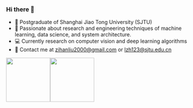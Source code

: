 ### Hi there 👋
* :school:  Postgraduate of Shanghai Jiao Tong University (SJTU)
* :construction_worker:  Passionate about research and engineering techniques of machine learning, data science, and system architecture.
* 💻  Currently research on computer vision and deep learning algorithms
* :email:  Contact me at [zihanliu2000@gmail.com](mailto:zihanliu2000@gmail.com) or [lzh123@sjtu.edu.cn](mailto:lzh123@sjtu.edu.cn)

<img align="" height="120px" src="https://github-readme-stats.vercel.app/api?username=zhliuworks&hide_title=true&hide_border=true&show_icons=true&include_all_commits=true&line_height=21&bg_color=0,EC6C6C,FFD479,FFFC79,73FA79&theme=graywhite&locale=en" /><img align="" height="120px" src="https://github-readme-stats.vercel.app/api/top-langs/?username=zhliuworks&hide=Tcl,Perl,Makefile,CSS,HTML,Yacc,Lex,Verilog&langs_count=4&hide_title=true&hide_border=true&layout=compact&bg_color=0,73FA79,73FDFF,D783FF&theme=graywhite&locale=en" />
